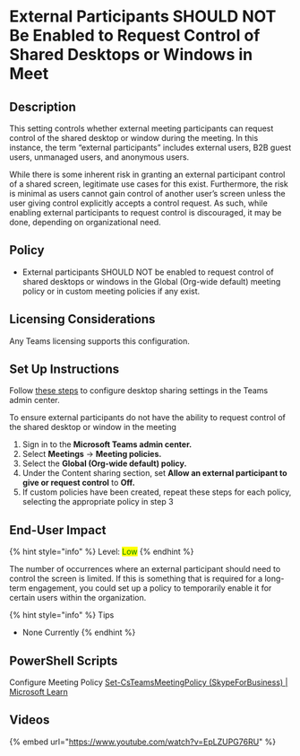 # External Participants SHOULD NOT Be Enabled to Request Control of Shared Desktops or Windows in Meet

## Description

This setting controls whether external meeting participants can request control of the shared desktop or window during the meeting. In this instance, the term “external participants” includes external users, B2B guest users, unmanaged users, and anonymous users.

While there is some inherent risk in granting an external participant control of a shared screen, legitimate use cases for this exist. Furthermore, the risk is minimal as users cannot gain control of another user’s screen unless the user giving control explicitly accepts a control request. As such, while enabling external participants to request control is discouraged, it may be done, depending on organizational need.

## Policy

* External participants SHOULD NOT be enabled to request control of shared desktops or windows in the Global (Org-wide default) meeting policy or in custom meeting policies if any exist.

## Licensing Considerations

Any Teams licensing supports this configuration.

## Set Up Instructions

Follow [these steps](https://learn.microsoft.com/en-us/microsoftteams/configure-desktop-sharing) to configure desktop sharing settings in the Teams admin center.

To ensure external participants do not have the ability to request control of the shared desktop or window in the meeting

1. Sign in to the **Microsoft Teams admin center.**
2. Select **Meetings** -> **Meeting policies.**
3. Select the **Global (Org-wide default) policy.**
4. Under the Content sharing section, set **Allow an external participant to give or request control** to **Off.**
5. If custom policies have been created, repeat these steps for each policy, selecting the appropriate policy in step 3

## End-User Impact&#x20;

{% hint style="info" %}
Level: <mark style="color:green;">Low</mark>
{% endhint %}

The number of occurrences where an external participant should need to control the screen is limited. If this is something that is required for a long-term engagement, you could set up a policy to temporarily enable it for certain users within the organization.

{% hint style="info" %}
Tips

* None Currently
{% endhint %}

## PowerShell Scripts

Configure Meeting Policy [Set-CsTeamsMeetingPolicy (SkypeForBusiness) | Microsoft Learn](https://learn.microsoft.com/en-us/powershell/module/skype/set-csteamsmeetingpolicy?view=skype-ps)

## Videos

{% embed url="https://www.youtube.com/watch?v=EpLZUPG76RU" %}
